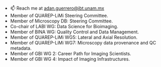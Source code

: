 - 📫 Reach me at adan.guerrero@ibt.unam.mx
- Member of QUAREP-LiMi Steering Committee.
- Member of Microscopy DB: Steering Committee.
- Co-chair of LABI WG: Data Science for Bioimaging.
- Member of BINA WG: Quality Control and Data Management.
- Member of QUAREP-LiMi WG5: Lateral and Axial Resolution.
- Member of QUAREP-LiMi WG7: Microscopy data provenance and QC metadata.
- Member of GBI WG 2: Career Path for Imaging Scientists.
- Member of GBI WG 4: Impact of Imaging Infrastructures.
